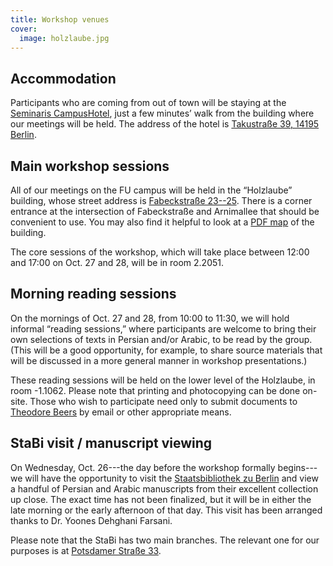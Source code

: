 ```yaml
---
title: Workshop venues
cover:
  image: holzlaube.jpg
---
```


## Accommodation

Participants who are coming from out of town will be staying at the
[Seminaris CampusHotel](https://www.seminaris.de/en/hotels/conference-hotel-berlin-dahlem/),
just a few minutes’ walk from the building where our meetings will be held. The
address of the hotel is
[Takustraße 39, 14195 Berlin](https://g.page/seminaris-campushotel-berlin?share).

## Main workshop sessions

All of our meetings on the FU campus will be held in the “Holzlaube” building,
whose street address is
[Fabeckstraße 23--25](https://goo.gl/maps/hSMPm7yYZF3DfLAm9). There is a corner
entrance at the intersection of Fabeckstraße and Arnimallee that should be
convenient to use. You may also find it helpful to look at a
[PDF map](https://www.geschkult.fu-berlin.de/studium/studienbuero/Flyer-Holzlaube.pdf)
of the building.

The core sessions of the workshop, which will take place between 12:00 and 17:00
on Oct. 27 and 28, will be in room 2.2051.

## Morning reading sessions

On the mornings of Oct. 27 and 28, from 10:00 to 11:30, we will hold informal
“reading sessions,” where participants are welcome to bring their own selections
of texts in Persian and/or Arabic, to be read by the group. (This will be a good
opportunity, for example, to share source materials that will be discussed in a
more general manner in workshop presentations.)

These reading sessions will be held on the lower level of the Holzlaube, in room
-1.1062. Please note that printing and photocopying can be done on-site. Those
who wish to participate need only to submit documents to
[Theodore Beers](https://www.theobeers.com/links) by email or other appropriate
means.

## StaBi visit / manuscript viewing

On Wednesday, Oct. 26---the day before the workshop formally begins---we will
have the opportunity to visit the
[Staatsbibliothek zu Berlin](https://staatsbibliothek-berlin.de/) and view a
handful of Persian and Arabic manuscripts from their excellent collection up
close. The exact time has not been finalized, but it will be in either the late
morning or the early afternoon of that day. This visit has been arranged thanks
to Dr. Yoones Dehghani Farsani.

Please note that the StaBi has two main branches. The relevant one for our
purposes is at [Potsdamer Straße 33](https://g.page/sbb-berlin?share).
